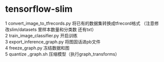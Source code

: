 # tensorflow-slim
1 convert_image_to_tfrecords.py 将已有的数据集转换成tfrecord格式 （注意修改slim/datasets 里样本数量和分类数 还有txt）<br/>
2 train_image_classifier.py 开启训练 <br/>
3 export_inference_graph.py 将图固话进pb文件 <br/>
4 freeze_graph.py 冻结数据和图 <br/>
5 quantize _graph.sh 压缩模型（执行graph_transforms） <br/>
